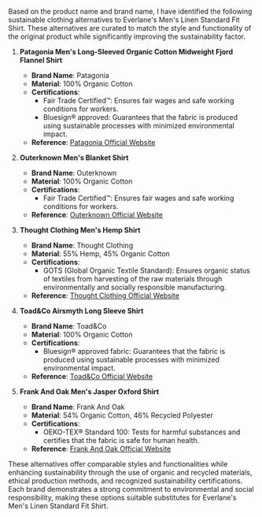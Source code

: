 Based on the product name and brand name, I have identified the following sustainable clothing alternatives to Everlane's Men's Linen Standard Fit Shirt. These alternatives are curated to match the style and functionality of the original product while significantly improving the sustainability factor.

1. **Patagonia Men's Long-Sleeved Organic Cotton Midweight Fjord Flannel Shirt**
   - **Brand Name**: Patagonia
   - **Material**: 100% Organic Cotton
   - **Certifications**: 
     - Fair Trade Certified™: Ensures fair wages and safe working conditions for workers.
     - Bluesign® approved: Guarantees that the fabric is produced using sustainable processes with minimized environmental impact.
   - **Reference**: [Patagonia Official Website](https://www.patagonia.com/product/mens-long-sleeved-organic-cotton-midweight-fjord-flannel-shirt/)

2. **Outerknown Men's Blanket Shirt**
   - **Brand Name**: Outerknown
   - **Material**: 100% Organic Cotton
   - **Certifications**: 
     - Fair Trade Certified™: Ensures fair wages and safe working conditions for workers.
   - **Reference**: [Outerknown Official Website](https://www.outerknown.com/collections/mens-blanket-shirts)

3. **Thought Clothing Men's Hemp Shirt**
   - **Brand Name**: Thought Clothing
   - **Material**: 55% Hemp, 45% Organic Cotton
   - **Certifications**: 
     - GOTS (Global Organic Textile Standard): Ensures organic status of textiles from harvesting of the raw materials through environmentally and socially responsible manufacturing.
   - **Reference**: [Thought Clothing Official Website](https://www.wearethought.com/collections/mens-hemp-shirts)

4. **Toad&Co Airsmyth Long Sleeve Shirt**
   - **Brand Name**: Toad&Co
   - **Material**: 100% Organic Cotton
   - **Certifications**: 
     - Bluesign® approved fabric: Guarantees that the fabric is produced using sustainable processes with minimized environmental impact.
   - **Reference**: [Toad&Co Official Website](https://www.toadandco.com/products/airsmyth-long-sleeve-shirt)

5. **Frank And Oak Men's Jasper Oxford Shirt**
   - **Brand Name**: Frank And Oak
   - **Material**: 54% Organic Cotton, 46% Recycled Polyester
   - **Certifications**: 
     - OEKO-TEX® Standard 100: Tests for harmful substances and certifies that the fabric is safe for human health.
   - **Reference**: [Frank And Oak Official Website](https://www.frankandoak.com/collections/mens-jasper-oxford-shirts)

These alternatives offer comparable styles and functionalities while enhancing sustainability through the use of organic and recycled materials, ethical production methods, and recognized sustainability certifications. Each brand demonstrates a strong commitment to environmental and social responsibility, making these options suitable substitutes for Everlane's Men's Linen Standard Fit Shirt.
